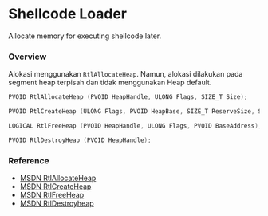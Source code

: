 # Shellcode Loader

Allocate memory for executing shellcode later.

### Overview

Alokasi menggunakan `RtlAllocateHeap`. Namun, alokasi dilakukan pada segment heap terpisah dan tidak menggunakan Heap default.

```c++
PVOID RtlAllocateHeap (PVOID HeapHandle, ULONG Flags, SIZE_T Size);

PVOID RtlCreateHeap (ULONG Flags, PVOID HeapBase, SIZE_T ReserveSize, SIZE_T CommitSize, PVOID Lock, PRTL_HEAP_PARAMETERS Parameters);

LOGICAL RtlFreeHeap (PVOID HeapHandle, ULONG Flags, PVOID BaseAddress);

PVOID RtlDestroyHeap (PVOID HeapHandle);
```

### Reference 

- [MSDN RtlAllocateHeap](https://docs.microsoft.com/en-us/windows-hardware/drivers/ddi/ntifs/nf-ntifs-rtlallocateheap)
- [MSDN RtlCreateHeap](https://docs.microsoft.com/en-us/windows-hardware/drivers/ddi/ntifs/nf-ntifs-rtlcreateheap)
- [MSDN RtlFreeHeap](https://docs.microsoft.com/en-us/windows-hardware/drivers/ddi/ntifs/nf-ntifs-rtlfreeheap)
- [MSDN RtlDestroyheap](https://docs.microsoft.com/en-us/windows-hardware/drivers/ddi/ntifs/nf-ntifs-rtldestroyheap)